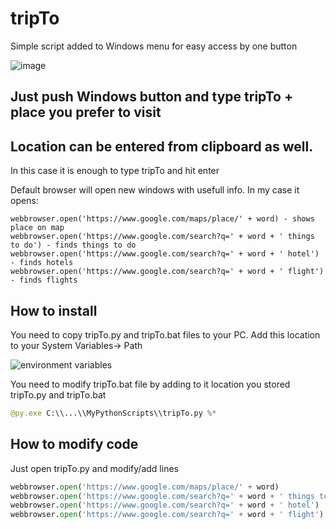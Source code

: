 # tripTo

Simple script added to Windows menu for easy access by one button

![image](https://user-images.githubusercontent.com/42386993/49665655-35209e00-fa5e-11e8-8f60-897b724ea3e6.png)

## Just push Windows button and type tripTo + place you prefer to visit
## Location can be entered from clipboard as well. 
In this case it is enough to type tripTo and hit enter

Default browser will open new windows with usefull info. In my case it opens:

```
webbrowser.open('https://www.google.com/maps/place/' + word) - shows place on map
webbrowser.open('https://www.google.com/search?q=' + word + ' things to do') - finds things to do
webbrowser.open('https://www.google.com/search?q=' + word + ' hotel') - finds hotels
webbrowser.open('https://www.google.com/search?q=' + word + ' flight') - finds flights
```

## How to install

You need to copy tripTo.py and tripTo.bat files to your PC.
Add this location to your System Variables-> Path

![environment variables](https://user-images.githubusercontent.com/42386993/49666586-343d3b80-fa61-11e8-92e3-a0a4a38a351a.JPG)

You need to modify tripTo.bat file by adding to it location you stored tripTo.py and tripTo.bat
```py
@py.exe C:\\...\\MyPythonScripts\\tripTo.py %*
```
## How to modify code

Just open tripTo.py and modify/add lines

```py
webbrowser.open('https://www.google.com/maps/place/' + word)
webbrowser.open('https://www.google.com/search?q=' + word + ' things to do')
webbrowser.open('https://www.google.com/search?q=' + word + ' hotel')
webbrowser.open('https://www.google.com/search?q=' + word + ' flight')
```

